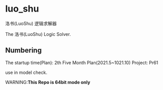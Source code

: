 # luo_shu

洛书(LuoShu) 逻辑求解器

The 洛书(LuoShu) Logic Solver.

## Numbering

The startup time(Plan): 2th Five Month Plan(2021.5~1021.10)
Project: Pr61

use in model check.

WARNING:**This Repo is 64bit mode only**

